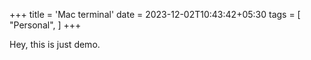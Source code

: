 +++
title = 'Mac terminal'
date = 2023-12-02T10:43:42+05:30
tags = [ "Personal", ]
+++


Hey, this is just demo.

